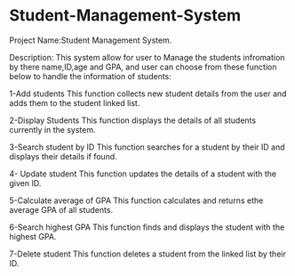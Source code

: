 # Student-Management-System
Project Name:Student Management System.

Description:
This system allow for user to Manage the students infromation by there name,ID,age and GPA, and user can choose from these function below to handle the information of students:

1-Add students
This function collects new student details from the user and adds them to the student linked list.

2-Display Students
This function displays the details of all students currently in the system.

3-Search student by ID
This function searches for a student by their ID and displays their details if found.

4- Update student
This function updates the details of a student with the given ID.

5-Calculate average of GPA
This function calculates and returns ethe average GPA of all students.

6-Search highest GPA
This function finds and displays the student with the highest GPA.

7-Delete student
This function deletes a student from the linked list by their ID.
